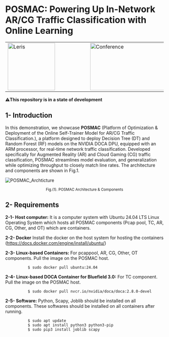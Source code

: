 # POSMAC: Powering Up In-Network AR/CG Traffic Classification with Online Learning

<table align="center">
  <tr>
    <td> <img src="https://github.com/dcomp-leris/VR-AR-CG-network-telemetry/assets/58492556/67a96a00-c791-46b3-afac-daf3ae212aeb" align="middle" alt="Leris" width="150" height="150"></td>
    <td></td>
    <td></td>
    <td></td>
    <td></td>
    <td></td>
    <td></td>
    <td><img src="https://github.com/user-attachments/assets/8f9e55aa-cfe0-4c3d-9563-aee0601fb73d" alt="Conference" align="middle" width="350" height="150"></td>
    <td></td>
    <td></td>
    <td></td>
    <td></td>
    <td></td>
    <td></td>
    <td><img src="https://github.com/dcomp-leris/VR-AR-CG-network-telemetry/assets/58492556/b26a6be8-6b16-4542-bb3e-7eeac34644d6" align="middle" alt="SMARTNESS" width="150" height="150"></td>
  </tr>
</table>


⚠️**This repository is in a state of development**

## 1- Introduction

In this demonstration, we showcase **POSMAC** (Platform of Optimization & Deployment of the Online Self-Trainer Model for AR/CG Traffic Classification.), a platform designed to deploy Decision Tree (DT) and Random Forest (RF) models on the NVIDIA DOCA DPU, equipped with an ARM processor, for real-time network traffic classification. Developed specifically for Augmented Reality (AR) and Cloud Gaming (CG) traffic classification, POSMAC streamlines model evaluation, and generalization while optimizing throughput to closely match line rates. The architecture and components are shown in Fig.1.

![POSMAC_Archticture](https://github.com/user-attachments/assets/28a5c7be-1a17-430e-81f1-86e7abb7fca5)

<p align="center">
  <sub>Fig.(1). POSMAC Architecture & Components </sub>
</p>

## 2- Requirements

  **2-1- Host computer:** It is a computer system with Ubuntu 24.04 LTS Linux Operating System which hosts all POSMAC components (Pcap pool, TC, AR, CG, Other, and OT) which are containers.
  
  **2-2- Docker** Install the docker on the host system for hosting the containers (https://docs.docker.com/engine/install/ubuntu/)
  
  **2-3- Linux-based Containers:** For pcappool, AR, CG, Other, OT components. Pull the image on the POSMAC host.
              
              $ sudo docker pull ubuntu:24.04
  
  **2-4- Linux-based DOCA Container for Bluefield 3.0:** For TC component. Pull the image on the POSMAC host.
  
              $ sudo docker pull nvcr.io/nvidia/doca/doca:2.8.0-devel
              
  **2-5- Software:** Python, Scapy, Joblib should be installed on all components. These softwares should be installed on all containers after running. 
  
              $ sudo apt update
              $ sudo apt install python3 python3-pip 
              $ sudo pip3 install joblib scapy
   
   
   
   
